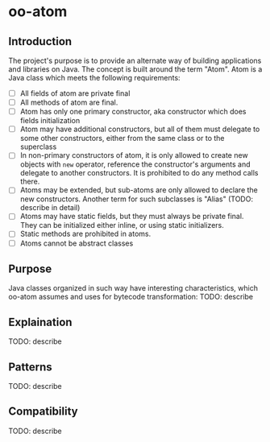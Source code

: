 # oo-atom

## Introduction

The project's purpose is to provide an alternate way of building applications and libraries on Java. The concept is built around the term "Atom". Atom is a Java class which meets the following requirements:

- [ ] All fields of atom are private final
- [ ] All methods of atom are final.
- [ ] Atom has only one primary constructor, aka constructor which does fields initialization
- [ ] Atom may have additional constructors, but all of them must delegate to some other constructors, either from the same class or to the superclass
- [ ] In non-primary constructors of atom, it is only allowed to create new objects with `new` operator, reference the constructor's arguments and delegate to another constructors. It is prohibited to do any method calls there.
- [ ] Atoms may be extended, but sub-atoms are only allowed to declare the new constructors. Another term for such subclasses is "Alias" (TODO: describe in detail)
- [ ] Atoms may have static fields, but they must always be private final. They can be initialized either inline, or using static initializers.
- [ ] Static methods are prohibited in atoms.
- [ ] Atoms cannot be abstract classes

## Purpose

Java classes organized in such way have interesting characteristics, which oo-atom assumes and uses for bytecode transformation:
TODO: describe

## Explaination

TODO: describe

## Patterns

TODO: describe

## Compatibility

TODO: describe
